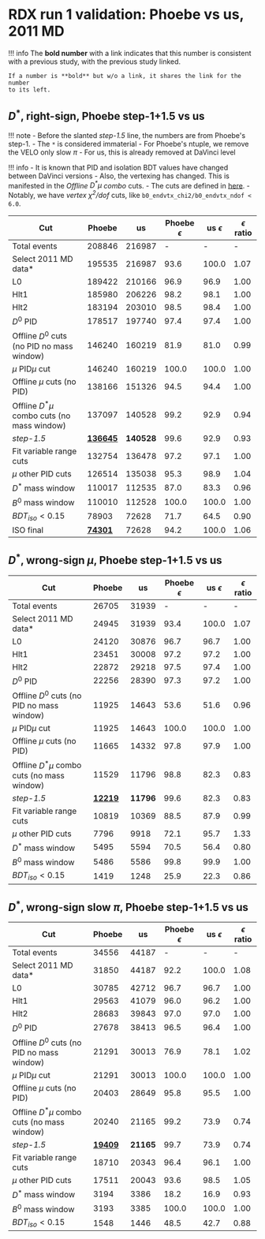 # RDX run 1 validation: Phoebe vs us, 2011 MD

!!! info
    The **bold number** with a link indicates that this number is consistent
    with a previous study, with the previous study linked.

    If a number is **bold** but w/o a link, it shares the link for the number
    to its left.


## $D^*$, right-sign, Phoebe step-1+1.5 vs us

!!! note
    - Before the slanted _step-1.5_ line, the numbers are from Phoebe's step-1.
    - The `*` is considered immaterial
        - For Phoebe's ntuple, we remove the VELO only slow $\pi$
        - For us, this is already removed at DaVinci level

!!! info
    - It is known that PID and isolation BDT values have changed between
      DaVinci versions
    - Also, the vertexing has changed. This is manifested in the
      _Offline $D^* \mu$ combo_ cuts.
        - The cuts are defined in [here](https://github.com/umd-lhcb/lhcb-ntuples-gen/blob/45069ec62bae102c2e397d1f42594de30e6ce7df/include/functor/rdx/cut.h#L222-L245).
        - Notably, we have _vertex $\chi^2/dof$_ cuts, like
          `b0_endvtx_chi2/b0_endvtx_ndof < 6.0`.

| Cut                                           | Phoebe  | us      | Phoebe $\epsilon$  | us $\epsilon$      | $\epsilon$ ratio   |
|-----------------------------------------------|---------|---------|--------------------|--------------------|--------------------|
| Total events                                  | 208846  | 216987  | -                  | -                  | -                  |
| Select 2011 MD data*                          | 195535  | 216987  | 93.6               | 100.0              | 1.07               |
| L0                                            | 189422  | 210166  | 96.9               | 96.9               | 1.00               |
| Hlt1                                          | 185980  | 206226  | 98.2               | 98.1               | 1.00               |
| Hlt2                                          | 183194  | 203010  | 98.5               | 98.4               | 1.00               |
| $D^0$ PID                                     | 178517  | 197740  | 97.4               | 97.4               | 1.00               |
| Offline $D^0$ cuts (no PID no mass window)    | 146240  | 160219  | 81.9               | 81.0               | 0.99               |
| $\mu$ PID$\mu$ cut                            | 146240  | 160219  | 100.0              | 100.0              | 1.00               |
| Offline $\mu$ cuts (no PID)                   | 138166  | 151326  | 94.5               | 94.4               | 1.00               |
| Offline $D^* \mu$ combo cuts (no mass window) | 137097  | 140528  | 99.2               | 92.9               | 0.94               |
| _step-1.5_                                    | [**136645**](https://github.com/umd-lhcb/rdx-run2-analysis/blob/master/docs/cuts/cut_validation.md#2011-magdown-real-data-d-phoebe-vs-us-global-cuts-only)  | **140528**  | 99.6               | 92.9               | 0.93               |
| Fit variable range cuts                       | 132754  | 136478  | 97.2               | 97.1               | 1.00               |
| $\mu$ other PID cuts                          | 126514  | 135038  | 95.3               | 98.9               | 1.04               |
| $D^*$ mass window                             | 110017  | 112535  | 87.0               | 83.3               | 0.96               |
| $B^0$ mass window                             | 110010  | 112528  | 100.0              | 100.0              | 1.00               |
| $BDT_{iso} < 0.15$                            | 78903   | 72628   | 71.7               | 64.5               | 0.90               |
| ISO final                                     | [**74301**](https://github.com/umd-lhcb/rdx-run2-analysis/blob/master/docs/cuts/cut_validation.md#skim-cuts)  | 72628   | 94.2               | 100.0              | 1.06               |


## $D^*$, wrong-sign $\mu$, Phoebe step-1+1.5 vs us

| Cut                                           | Phoebe  | us      | Phoebe $\epsilon$  | us $\epsilon$      | $\epsilon$ ratio   |
|-----------------------------------------------|---------|---------|--------------------|--------------------|--------------------|
| Total events                                  | 26705   | 31939   | -                  | -                  | -                  |
| Select 2011 MD data*                          | 24945   | 31939   | 93.4               | 100.0              | 1.07               |
| L0                                            | 24120   | 30876   | 96.7               | 96.7               | 1.00               |
| Hlt1                                          | 23451   | 30008   | 97.2               | 97.2               | 1.00               |
| Hlt2                                          | 22872   | 29218   | 97.5               | 97.4               | 1.00               |
| $D^0$ PID                                     | 22256   | 28390   | 97.3               | 97.2               | 1.00               |
| Offline $D^0$ cuts (no PID no mass window)    | 11925   | 14643   | 53.6               | 51.6               | 0.96               |
| $\mu$ PID$\mu$ cut                            | 11925   | 14643   | 100.0              | 100.0              | 1.00               |
| Offline $\mu$ cuts (no PID)                   | 11665   | 14332   | 97.8               | 97.9               | 1.00               |
| Offline $D^* \mu$ combo cuts (no mass window) | 11529   | 11796   | 98.8               | 82.3               | 0.83               |
| _step-1.5_                                    | [**12219**](https://github.com/umd-lhcb/rdx-run2-analysis/blob/master/docs/cuts/cut_validation.md#2011-magdown-wrong-sign-mu-d-phoebe-vs-us-global-cuts-only)  | **11796**   | 99.6               | 82.3               | 0.83               |
| Fit variable range cuts                       | 10819   | 10369   | 88.5               | 87.9               | 0.99               |
| $\mu$ other PID cuts                          | 7796    | 9918    | 72.1               | 95.7               | 1.33               |
| $D^*$ mass window                             | 5495    | 5594    | 70.5               | 56.4               | 0.80               |
| $B^0$ mass window                             | 5486    | 5586    | 99.8               | 99.9               | 1.00               |
| $BDT_{iso} < 0.15$                            | 1419    | 1248    | 25.9               | 22.3               | 0.86               |


## $D^*$, wrong-sign slow $\pi$, Phoebe step-1+1.5 vs us

| Cut                                           | Phoebe  | us      | Phoebe $\epsilon$  | us $\epsilon$      | $\epsilon$ ratio   |
|-----------------------------------------------|---------|---------|--------------------|--------------------|--------------------|
| Total events                                  | 34556   | 44187   | -                  | -                  | -                  |
| Select 2011 MD data*                          | 31850   | 44187   | 92.2               | 100.0              | 1.08               |
| L0                                            | 30785   | 42712   | 96.7               | 96.7               | 1.00               |
| Hlt1                                          | 29563   | 41079   | 96.0               | 96.2               | 1.00               |
| Hlt2                                          | 28683   | 39843   | 97.0               | 97.0               | 1.00               |
| $D^0$ PID                                     | 27678   | 38413   | 96.5               | 96.4               | 1.00               |
| Offline $D^0$ cuts (no PID no mass window)    | 21291   | 30013   | 76.9               | 78.1               | 1.02               |
| $\mu$ PID$\mu$ cut                            | 21291   | 30013   | 100.0              | 100.0              | 1.00               |
| Offline $\mu$ cuts (no PID)                   | 20403   | 28649   | 95.8               | 95.5               | 1.00               |
| Offline $D^* \mu$ combo cuts (no mass window) | 20240   | 21165   | 99.2               | 73.9               | 0.74               |
| _step-1.5_                                    | [**19409**](https://github.com/umd-lhcb/rdx-run2-analysis/blob/master/docs/cuts/cut_validation.md#2011-magdown-wrong-sign-slow-pi-d-phoebe-vs-us-global-cuts-only)  | **21165**   | 99.7               | 73.9               | 0.74               |
| Fit variable range cuts                       | 18710   | 20343   | 96.4               | 96.1               | 1.00               |
| $\mu$ other PID cuts                          | 17511   | 20043   | 93.6               | 98.5               | 1.05               |
| $D^*$ mass window                             | 3194    | 3386    | 18.2               | 16.9               | 0.93               |
| $B^0$ mass window                             | 3193    | 3385    | 100.0              | 100.0              | 1.00               |
| $BDT_{iso} < 0.15$                            | 1548    | 1446    | 48.5               | 42.7               | 0.88               |
